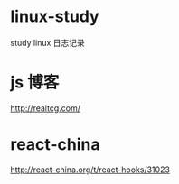 # linux-study
study linux 日志记录

# js 博客
http://realtcg.com/

# react-china
http://react-china.org/t/react-hooks/31023
